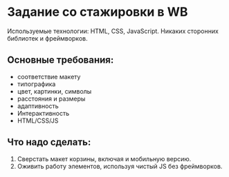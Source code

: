# Задание со стажировки в WB

Используемые технологии: HTML, CSS, JavaScript.
Никаких сторонних библиотек и фреймворков.

## Основные требования:

- соответствие макету
- типографика
- цвет, картинки, символы
- расстояния и размеры
- адаптивность
- Интерактивность
- HTML/CSS/JS

## Что надо сделать:

1. Сверстать макет корзины, включая и мобильную версию.
2. Оживить работу элементов, используя чистый JS без фреймворков.
